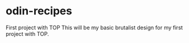 # odin-recipes
First project with TOP
This will be my basic brutalist design for my first project with TOP. 
